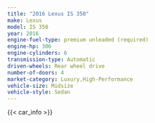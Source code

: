 ```yaml
---
title: "2016 Lexus IS 350"
make: Lexus
model: IS 350
year: 2016
engine-fuel-type: premium unleaded (required)
engine-hp: 306
engine-cylinders: 6
transmission-type: Automatic
driven-wheels: Rear wheel drive
number-of-doors: 4
market-category: Luxury,High-Performance
vehicle-size: Midsize
vehicle-style: Sedan
---
```


{{< car_info >}}
